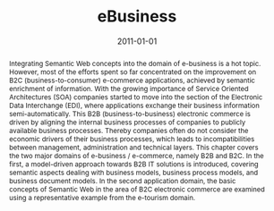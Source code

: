 ---
abstract: Integrating Semantic Web concepts into the domain of e-business is a hot
  topic. However, most of the efforts spent so far concentrated on the improvement
  on B2C (business-to-consumer) e-commerce applications, achieved by semantic enrichment
  of information. With the growing importance of Service Oriented Architectures (SOA)
  companies started to move into the section of the Electronic Data Interchange (EDI),
  where applications exchange their business information semi-automatically. This
  B2B (business-to-business) electronic commerce is driven by aligning the internal
  business processes of companies to publicly available business processes. Thereby
  companies often do not consider the economic drivers of their business processes,
  which leads to incompatibilities between management, administration and technical
  layers. This chapter covers the two major domains of e-business / e-commerce, namely
  B2B and B2C. In the first, a model-driven approach towards B2B IT solutions is introduced,
  covering semantic aspects dealing with business models, business process models,
  and business document models. In the second application domain, the basic concepts
  of Semantic Web in the area of B2C electronic commerce are examined using a representative
  example from the e-tourism domain.
authors:
- Christoph Grün
- Christian Huemer
- Philipp Liegl
- Dieter Mayrhofer
- Thomas Motal
- Rainer Schuster
- Hannes Werthner
- Marco Zapletal
date: '2011-01-01'
featured: false
links:
- name: Publik
  url: https://publik.tuwien.ac.at/showentry.php?ID=200219&lang=2
publication_types:
- '6'
publishDate: '2011-01-01'
specifics: 'in: "Handbook of Semantic Web Technologies", Springer, Berlin, Heidelberg,
  2011, ISBN: 978-3-540-92912-3, S. 787 - 848.'
title: eBusiness
url_pdf: ''
---